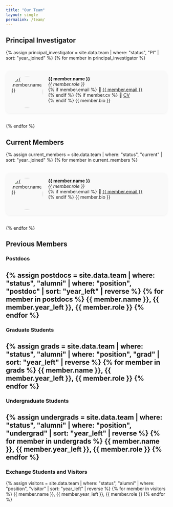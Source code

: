 ```yaml
---
title: "Our Team"
layout: single
permalink: /team/
---
```


<style>
.team-grid {
  display: grid;
  grid-template-columns: repeat(auto-fit, minmax(320px, 1fr));
  gap: 2rem;
}

.team-card {
  display: flex;
  align-items: flex-start;
  gap: 1rem;
  background: #f9f9f9;
  padding: 1rem;
  border-radius: 0.75rem;
  box-shadow: 0 2px 6px rgba(0, 0, 0, 0.05);
  min-width: 0; /* allows text to wrap inside grid column */
}

.team-card img {
  border-radius: 50%;
  width: 100px;
  height: 100px;
  object-fit: cover;
  aspect-ratio: 1 / 1;
  flex-shrink: 0;
}
</style>

## Principal Investigator

<div class="team-grid">
{% assign principal_investigator = site.data.team | where: "status", "PI" | sort: "year_joined" %}
{% for member in principal_investigator %}
  <div class="team-card">
    <img src="{{ member.image }}" alt="{{ member.name }}">
    <div>
      <strong>{{ member.name }}</strong><br>
      <em>{{ member.role }}</em><br>
      {% if member.email %}
        📧 <a href="mailto:{{ member.email }}">{{ member.email }}</a><br>
      {% endif %}
      {% if member.cv %}
        📄 <a href="{{ member.cv }}" target="_blank">CV</a><br>
      {% endif %}
      {{ member.bio }}
    </div>
  </div>
{% endfor %}
</div>

## Current Members

<div class="team-grid">
{% assign current_members = site.data.team | where: "status", "current" | sort: "year_joined" %}
{% for member in current_members %}
  <div class="team-card">
    <img src="{{ member.image }}" alt="{{ member.name }}">
    <div>
      <strong>{{ member.name }}</strong><br>
      <em>{{ member.role }}</em><br>
      {% if member.email %}
        📧 <a href="mailto:{{ member.email }}">{{ member.email }}</a><br>
      {% endif %}
      {{ member.bio }}
    </div>
  </div>
{% endfor %}
</div>

## Previous Members

### Postdocs

{% assign postdocs = site.data.team | where: "status", "alumni" | where: "position", "postdoc" | sort: "year_left" | reverse %}
{% for member in postdocs %}
{{ member.name }}, {{ member.year_left }}, {{ member.role }} 
{% endfor %}
---

### Graduate Students

{% assign grads = site.data.team | where: "status", "alumni" | where: "position", "grad" | sort: "year_left" | reverse %}
{% for member in grads %}
{{ member.name }}, {{ member.year_left }}, {{ member.role }} 
{% endfor %}
---

### Undergraduate Students

{% assign undergrads = site.data.team | where: "status", "alumni" | where: "position", "undergrad" | sort: "year_left" | reverse %}
{% for member in undergrads %}
{{ member.name }}, {{ member.year_left }}, {{ member.role }}
{% endfor %}
---

### Exchange Students and Visitors

{% assign visitors = site.data.team | where: "status", "alumni" | where: "position", "visitor" | sort: "year_left" | reverse %}
{% for member in visitors %}
{{ member.name }}, {{ member.year_left }}, {{ member.role }}
{% endfor %}
